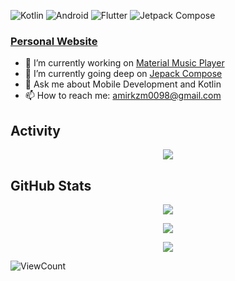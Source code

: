 ![Kotlin](https://img.shields.io/badge/Kotlin-7F52FF?style=for-the-badge&logo=kotlin&logoColor=white)
![Android](https://img.shields.io/badge/Android-34A853?style=for-the-badge&logo=android&logoColor=white)
![Flutter](https://img.shields.io/badge/Flutter-02569B?style=for-the-badge&logo=flutter&logoColor=white)
![Jetpack Compose](https://img.shields.io/badge/Jetpack%20Compose-4285F4?style=for-the-badge&logo=jetpackcompose&logoColor=white)

### [Personal Website](https://amirkazemzade.github.io/)

- 🔭 I’m currently working on [Material Music Player](https://github.com/amirkazemzade/MaterialMusicPlayer)
- 🌱 I’m currently going deep on [Jepack Compose](https://developer.android.com/jetpack/compose)
- 💬 Ask me about Mobile Development and Kotlin
- 📫 How to reach me: [amirkzm0098@gmail.com](mailto://amirkzm0098@gmail.com)

## Activity
<p align="center"> 
    <img src="https://github-readme-activity-graph.vercel.app/graph?username=amirkazemzade&theme=redical&hide_border=true">
</p>

## GitHub Stats
<p align="center"> 
    <img src="http://github-readme-streak-stats.herokuapp.com?user=amirkazemzade&theme=radical&hide_border=true&hide_title=true">
</p>
<p align="center"> 
    <img src="https://github-readme-stats-ccly.vercel.app/api?username=amirkazemzade&theme=radical&hide_border=true&hide_title=true&show_icons=true&show=prs_merged,prs_merged_percentage&icon_color=a97bff">
</p>
<p align="center"> 
    <img src="https://github-readme-stats.vercel.app/api/top-langs/?username=amirkazemzade&theme=radical&hide_border=true&hide_title=true&layout=compact">
</p>

![ViewCount](https://komarev.com/ghpvc/?username=amirkazemzade&style=for-the-badge)
<!--
**amirkazemzade/amirkazemzade** is a ✨ _special_ ✨ repository because its `README.md` (this file) appears on your GitHub profile.

Here are some ideas to get you started:

- 🔭 I’m currently working on ...
- 🌱 I’m currently learning ...
- 👯 I’m looking to collaborate on ...
- 🤔 I’m looking for help with ...
- 💬 Ask me about ...
- 📫 How to reach me: ...
- 😄 Pronouns: ...
- ⚡ Fun fact: ...
-->

